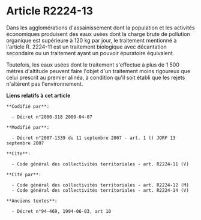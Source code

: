 # Article R2224-13

Dans les agglomérations d'assainissement dont la population et les activités économiques produisent des eaux usées dont la
charge brute de pollution organique est supérieure à 120 kg par jour, le traitement mentionné à l'article R. 2224-11 est un
traitement biologique avec décantation secondaire ou un traitement ayant un pouvoir épuratoire équivalent. 

Toutefois, les eaux usées dont le traitement s'effectue à plus de 1 500 mètres d'altitude peuvent faire l'objet d'un
traitement moins rigoureux que celui prescrit au premier alinéa, à condition qu'il soit établi que les rejets n'altèrent pas
l'environnement.

**Liens relatifs à cet article**

	**Codifié par**:

	  - Décret n°2000-318 2000-04-07

	**Modifié par**:

	  - Décret n°2007-1339 du 11 septembre 2007 - art. 1 () JORF 13 septembre 2007

	**Cite**:

	  - Code général des collectivités territoriales - art. R2224-11 (V)

	**Cité par**:

	  - Code général des collectivités territoriales - art. R2224-12 (M)
	  - Code général des collectivités territoriales - art. R2224-14 (V)

	**Anciens textes**:

	  - Décret n°94-469, 1994-06-03, art 10
